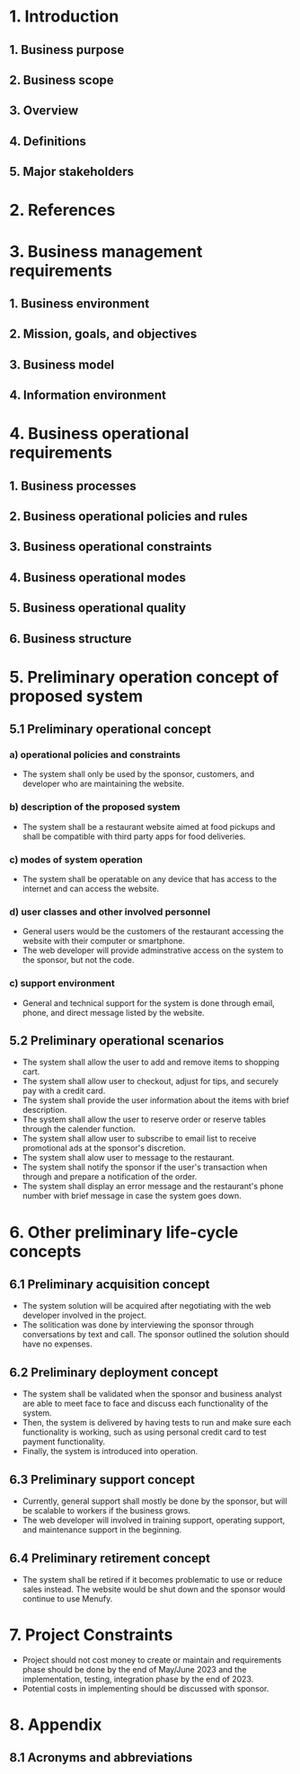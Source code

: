 # 1. Introduction
## 1. Business purpose
## 2. Business scope
## 3. Overview
## 4. Definitions
## 5. Major stakeholders 
# 2. References
# 3. Business management requirements
## 1. Business environment
## 2. Mission, goals, and objectives
## 3. Business model
## 4. Information environment
# 4. Business operational requirements
## 1. Business processes
## 2. Business operational policies and rules
## 3. Business operational constraints
## 4. Business operational modes
## 5. Business operational quality
## 6. Business structure
# 5. Preliminary operation concept of proposed system
## 5.1 Preliminary operational concept
### a) operational policies and constraints
* The system shall only be used by the sponsor, customers, and developer who are maintaining the website.
### b) description of the proposed system
* The system shall be a restaurant website aimed at food pickups and shall be compatible with third party apps for food deliveries.
### c) modes of system operation
* The system shall be operatable on any device that has access to the internet and can access the website.
### d) user classes and other involved personnel
* General users would be the customers of the restaurant accessing the website with their computer or smartphone.
* The web developer will provide adminstrative access on the system to the sponsor, but not the code.
### c) support environment
* General and technical support for the system is done through email, phone, and direct message listed by the website.
## 5.2 Preliminary operational scenarios
* The system shall allow the user to add and remove items to shopping cart.
* The system shall allow user to checkout, adjust for tips, and securely pay with a credit card.
* The system shall provide the user information about the items with brief description.
* The system shall allow the user to reserve order or reserve tables through the calender function.
* The system shall allow user to subscribe to email list to receive promotional ads at the sponsor's discretion.
* The system shall alow user to message to the restaurant.
* The system shall notify the sponsor if the user's transaction when through and prepare a notification of the order.
* The system shall display an error message and the restaurant's phone number with brief message in case the system goes down.
# 6. Other preliminary life-cycle concepts
## 6.1 Preliminary acquisition concept
* The system solution will be acquired after negotiating with the web developer involved in the project.
* The solitication was done by interviewing the sponsor through conversations by text and call. The sponsor outlined the solution should have no expenses. 
## 6.2 Preliminary deployment concept
* The system shall be validated when the sponsor and business analyst are able to meet face to face and discuss each functionality of the system.
* Then, the system is delivered by having tests to run and make sure each functionality is working, such as using personal credit card to test payment functionality.
* Finally, the system is introduced into operation.
## 6.3 Preliminary support concept
* Currently, general support shall mostly be done by the sponsor, but will be scalable to workers if the business grows. 
* The web developer will involved in training support, operating support, and maintenance support in the beginning.
## 6.4 Preliminary retirement concept
* The system shall be retired if it becomes problematic to use or reduce sales instead. The website would be shut down and the sponsor would continue to use Menufy.
# 7. Project Constraints
* Project should not cost money to create or maintain and requirements phase should be done by the end of May/June 2023 and the implementation, testing, integration phase by the end of 2023.
* Potential costs in implementing should be discussed with sponsor.
# 8. Appendix
## 8.1 Acronyms and abbreviations
